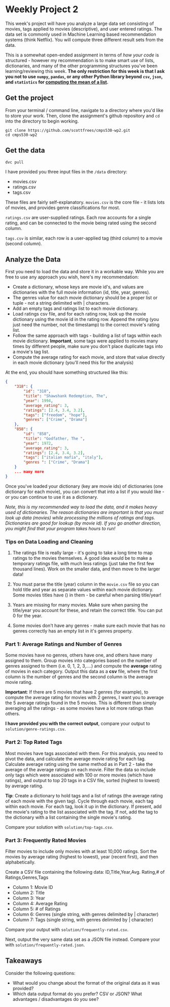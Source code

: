 # Weekly Project 2
This week's project will have you analyze a large data set consisting of movies, tags applied to movies (descriptive), and user entered ratings.  The data set is commonly used in Machine Learning based recommendation systems (think Netflix).  You will compute three different result sets from the data.

This is a somewhat open-ended assignment in terms of *how your code* is structured - however my recommendation is to make smart use of lists, dictionaries, and many of the other programming structures you've been learning/reviewing this week.  **The only restriction for this week is that I ask you not to use `numpy`, `pandas`, or any other Python library beyond `csv`, `json`, and `statistics` for [computing the mean of a list](https://docs.python.org/3/library/statistics.html).**

## Get the project
From your terminal / command line, navigate to a directory where you'd like to store your work.  Then, clone the assignment's github repository and `cd` into the directory to begin working.

```
git clone https://github.com/scottfrees/cmps530-wp2.git
cd cmps530-wp2
```

## Get the data
```
dvc pull
```
I have provided you three input files in the `/data` directory:
- movies.csv
- ratings.csv
- tags.csv

These files are fairly self-explanatory.  `movies.csv` is the core file - it lists lots of movies, and provides genre classifications for most.

`ratings.csv` are user-supplied ratings.  Each row accounts for a single rating, and can be connected to the movie being rated using the second column.

`tags.csv` is similar, each row is a user-applied tag (third column) to a movie (second column).

## Analyze the Data
First you need to load the data and store it in a workable way.  While you are free to use any approach you wish, here's my recommendation:

- Create a dictionary, whose keys are movie id's, and values are dictionaries with the full movie information (id, title, year, genres). 
- The genres value for each movie dictionary should be a proper list or tuple - not a string delimited with | characters.
- Add an empty tags and ratings list to each movie dictionary.
- Load ratings csv file, and for each rating row, look up the movie dictionary using the movie id in the rating row.  Append the rating (you just need the number, not the timestamp) to the correct movie's rating list.
- Follow the same approach with tags - building a list of tags within each movie dictionary.  **Important**, some tags were applied to movies many times by different people, make sure you don't place duplicate tags into a movie's tag list.
- Compute the average rating for each movie, and store that value directly in each movie dictionary (you'll need this for the analysis)

At the end, you should have something structured like this:

```json
{
    "318": {
        "id": "318",
        "title": "Shawshank Redemption, The",
        "year": 1994,
        "average_rating": 3,
        "ratings": [2.4, 3.4, 3.2],
        "tags": ["freedom", "hope"],
        "genres": ["Crime", "Drama"]
    },
    "858": {
        "id": "858",
        "title": "Godfather, The ",
        "year": 1972,
        "average_rating": 3,
        "ratings": [2.4, 3.4, 3.2],
        "tags": ["italian mafia", "italy"],
        "genres ": ["Crime", "Drama"]
    }
    ... many more
}
```

Once you've loaded your dictionary (key are movie ids) of dictionaries (one dictionary for each movie), you can convert that into a list if you would like - or you can continue to use it as a dictionary.

*Note, this is my recommended way to load the data, and it makes heavy used of dictionaries.  The reason dictionaries are important is that you must look up data (movies) while processing the millions of ratings and tags.  Dictionaries are good for lookup (by movie id). If you go another direction, you might find that your program takes hours to run!*

### Tips on Data Loading and Cleaning
1. The ratings file is really large - it's going to take a long time to map ratings to the movies themselves.  A good idea would be to make a temporary ratings file, with much less ratings (just take the first few thousand lines).   Work on the smaller data, and then move to the larger data!

2.  You must parse the title (year) column in the `movie.csv` file so you can hold title and year as separate values within each movie dictionary.  Some movies titles have () in them - be careful when parsing title/year!  

3. Years are missing for many movies.  Make sure when parsing the title/year you account for these, and retain the correct title.  You can put 0 for the year.

4. Some movies don't have any genres - make sure each movie that has no genres correctly has an empty list in it's genres property.

### Part 1: Average Ratings and Number of Genres
Some movies have no genres, others have one, and others have many assigned to them.  Group movies into categories based on the number of genres assigned to them (i.e. 0, 1, 2, 3,....) and compute the **average** rating of movies in each category.  Output this data as a **csv** file, where the first column is the number of genres and the second column is the average movie rating.

**Important**:  If there are 5 movies that have 2 genres (for example), to compute the average rating for movies  with 2 genres, I want you to average the 5 average ratings found in the 5 movies.  This is different than simply averaging all the ratings - as some movies have a lot more ratings than others.  

**I have provided you with the correct output**, compare your output to `solution/genre-ratings.csv`.

### Part 2:   Top Rated Tags
Most movies have tags associated with them.  For this analysis, you need to pivot the data, and calculate the average movie rating for each tag.  Calculate average rating using the same method as in Part 2 - take the average of the average ratings on each movie.  Filter the data so include only tags which were associated with 100 or more movies (which have ratings), and output to top 20 tags in a CSV file, sorted (highest to lowest) by average rating.

**Tip**:  Create a dictionary to hold tags and a list of ratings (the average rating of each movie with the given tag).  Cycle through each movie, each tag within each movie.  For each tag, look it up in the dictionary.  If present, add the movie's rating to the list associated with the tag.  If not, add the tag to the dictionary with a list containing the single movie's rating.

Compare your solution with `solution/top-tags.csv`.

### Part 3:  Frequently Rated Movies
Filter movies to include only movies with at least 10,000 ratings.  Sort the movies by average rating (highest to lowest), year (recent first), and then alphabetically.

Create a CSV file containing the following data:
ID,Title,Year,Avg. Rating,# of Ratings,Genres,Tags
- Column 1: Movie ID
- Column 2: Title
- Column 3: Year
- Column 4: Average Rating
- Column 5: # of Ratings
- Column 6: Genres (single string, with genres delimited by | character)
- Column 7: Tags (single string, with genres delimited by | character)

Compare your output with `solution/frequently-rated.csv`.

Next, output the very same data set as a JSON file instead.  Compare your with `solution/frequently-rated.json`.

## Takeaways
Consider the following questions:
  - What would you change about the format of the original data as it was provided?
  - Which data output format do you prefer?  CSV or JSON?  What advantages / disadvantages do you see?